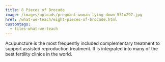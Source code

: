 ```yaml
---
title: 8 Pieces of Brocade
image: /images/uploads/pregnant-woman-lying-down-551x297.jpg
href: /what-we-teach/eight-pieces-of-brocade.html
customtags:
  - tiles-what-we-teach
---
```

Acupuncture is the most frequently included complementary treatment to support assisted reproduction treatment. It is integrated into many of the best fertility clinics in the world.
